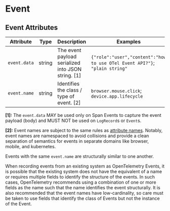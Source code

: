 <!--- Hugo front matter used to generate the website version of this page:
linkTitle: Events
--->

# Event

## Event Attributes

<!-- semconv registry.event(omit_requirement_level) -->
| Attribute  | Type | Description  | Examples  | Stability |
|---|---|---|---|---|
| `event.data` | string | The event payload serialized into JSON string. [1] | `{"role":"user","content":"how to use OTel Event API?"}`; `"plain string"` | ![Experimental](https://img.shields.io/badge/-experimental-blue) |
| `event.name` | string | Identifies the class / type of event. [2] | `browser.mouse.click`; `device.app.lifecycle` | ![Experimental](https://img.shields.io/badge/-experimental-blue) |

**[1]:** The `event.data` MAY be used only on Span Events to capture the event payload (body) and MUST NOT be used on `LogRecord`s or `Event`s.

**[2]:** Event names are subject to the same rules as [attribute names](https://opentelemetry.io/docs/specs/semconv/general/attribute-naming/).
Notably, event names are namespaced to avoid collisions and provide a clean
separation of semantics for events in separate domains like browser, mobile, and
kubernetes.

Events with the same `event.name` are structurally similar to one another.

When recording events from an existing system as OpenTelemetry Events, it is
possible that the existing system does not have the equivalent of a name or
requires multiple fields to identify the structure of the events. In such cases,
OpenTelemetry recommends using a combination of one or more fields as the name
such that the name identifies the event structurally. It is also recommended that
the event names have low-cardinality, so care must be taken to use fields
that identify the class of Events but not the instance of the Event.
<!-- endsemconv -->
